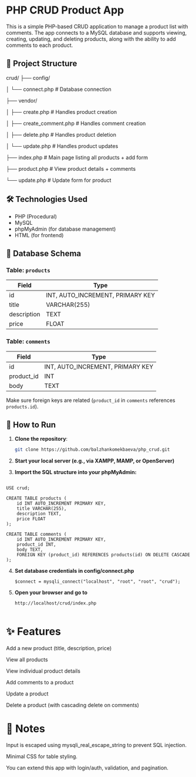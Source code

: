 # PHP CRUD Product App

This is a simple PHP-based CRUD application to manage a product list with comments. The app connects to a MySQL database and supports viewing, creating, updating, and deleting products, along with the ability to add comments to each product.

## 📁 Project Structure

crud/
├── config/

│ └── connect.php # Database connection

├── vendor/

│ ├── create.php # Handles product creation

│ ├── create_comment.php # Handles comment creation

│ ├── delete.php # Handles product deletion

│ └── update.php # Handles product updates

├── index.php # Main page listing all products + add form

├── product.php # View product details + comments

└── update.php # Update form for product



## 🛠️ Technologies Used

- PHP (Procedural)
- MySQL
- phpMyAdmin (for database management)
- HTML (for frontend)

## 💾 Database Schema

### Table: `products`
| Field       | Type         |
|-------------|--------------|
| id          | INT, AUTO_INCREMENT, PRIMARY KEY |
| title       | VARCHAR(255) |
| description | TEXT         |
| price       | FLOAT        |

### Table: `comments`
| Field       | Type         |
|-------------|--------------|
| id          | INT, AUTO_INCREMENT, PRIMARY KEY |
| product_id  | INT          |
| body        | TEXT         |

Make sure foreign keys are related (`product_id` in `comments` references `products.id`).

## 🚀 How to Run

1. **Clone the repository**:
   ```bash
   git clone https://github.com/balzhankomekbaeva/php_crud.git
2. **Start your local server (e.g., via XAMPP, MAMP, or OpenServer)**

3. **Import the SQL structure into your phpMyAdmin:**
``` CREATE DATABASE crud;

USE crud;

CREATE TABLE products (
    id INT AUTO_INCREMENT PRIMARY KEY,
    title VARCHAR(255),
    description TEXT,
    price FLOAT
);

CREATE TABLE comments (
    id INT AUTO_INCREMENT PRIMARY KEY,
    product_id INT,
    body TEXT,
    FOREIGN KEY (product_id) REFERENCES products(id) ON DELETE CASCADE
);
```
4. **Set database credentials in config/connect.php**
   ```
   $connect = mysqli_connect("localhost", "root", "root", "crud");
6. **Open your browser and go to**
   ```
   http://localhost/crud/index.php

   
# ✨ Features
Add a new product (title, description, price)

View all products

View individual product details

Add comments to a product

Update a product

Delete a product (with cascading delete on comments)

# 📌 Notes
Input is escaped using mysqli_real_escape_string to prevent SQL injection.

Minimal CSS for table styling.

You can extend this app with login/auth, validation, and pagination.
